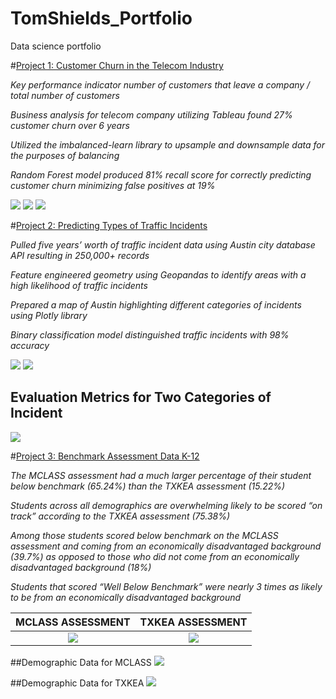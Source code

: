 # TomShields_Portfolio
Data science portfolio


#[Project 1: Customer Churn in the Telecom Industry](https://github.com/tomshields71/Churn)

*Key performance indicator number of customers that leave a company / total number of customers*

*Business analysis for telecom company utilizing Tableau found 27% customer churn over 6 years*

*Utilized the imbalanced-learn library to upsample and downsample data for the purposes of balancing*

*Random Forest model produced 81% recall score for correctly predicting customer churn minimizing false positives at 19%*

![](/images/churn2.png)
![](/images/churn3.png)
![](/images/churn1.png)


#[Project 2: Predicting Types of Traffic Incidents](https://github.com/tomshields71/Real-Time_Traffic_Incident_Reports)

*Pulled five years’ worth of traffic incident data using Austin city database API resulting in 250,000+ records*

*Feature engineered geometry using Geopandas to identify areas with a high likelihood of traffic incidents*

*Prepared a map of Austin highlighting different categories of incidents using Plotly library*

*Binary classification model distinguished traffic incidents with 98% accuracy*

![](/images/rtt1.png)
![](/images/rtt2.png)

## Evaluation Metrics for Two Categories of Incident
![](/images/rtt3.png)



#[Project 3: Benchmark Assessment Data K-12](https://github.com/tomshields71/AssessmentData)

*The MCLASS assessment had a much larger percentage of their student below benchmark (65.24%) than the TXKEA assessment (15.22%)*

*Students across all demographics are overwhelming likely to be scored “on track” according to the TXKEA assessment (75.38%)*

*Among those students scored below benchmark on the MCLASS assessment and coming from an economically disadvantaged background (39.7%) as opposed to those who did not come from an economically disadvantaged background (18%)*

*Students that scored “Well Below Benchmark” were nearly 3 times as likely to be from an economically disadvantaged background*

MCLASS ASSESSMENT |  TXKEA ASSESSMENT
:----------------:|:------------------:
![](/images/MCLASS_TOTALS.png) | ![](/images/TXKEA_TOTALS.png)

##Demographic Data for MCLASS
![](/images/MCLASS_DEMO.png)

##Demographic Data for TXKEA
![](/images/TXKEA_DEMO.png)


